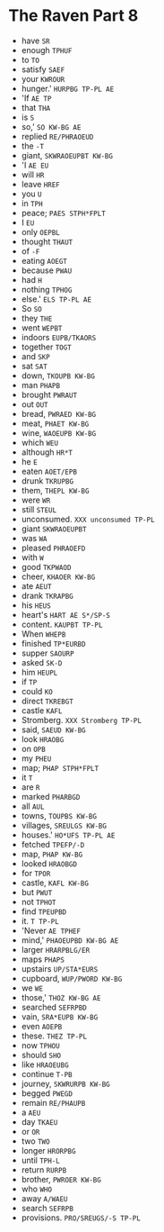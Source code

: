 # The Raven Part 8

* have `SR`
* enough `TPHUF`
* to `TO`
* satisfy `SAEF`
* your `KWROUR`
* hunger.' `HURPBG TP-PL AE`
* 'If `AE TP`
* that `THA`
* is `S`
* so,' `SO KW-BG AE`
* replied `RE/PHRAOEUD`
* the `-T`
* giant, `SKWRAOEUPBT KW-BG`
* 'I `AE EU`
* will `HR`
* leave `HREF`
* you `U`
* in `TPH`
* peace; `PAES STPH*FPLT`
* I `EU`
* only `OEPBL`
* thought `THAUT`
* of `-F`
* eating `AOEGT`
* because `PWAU`
* had `H`
* nothing `TPHOG`
* else.' `ELS TP-PL AE`
* So `SO`
* they `THE`
* went `WEPBT`
* indoors `EUPB/TKAORS`
* together `TOGT`
* and `SKP`
* sat `SAT`
* down, `TKOUPB KW-BG`
* man `PHAPB`
* brought `PWRAUT`
* out `OUT`
* bread, `PWRAED KW-BG`
* meat, `PHAET KW-BG`
* wine, `WAOEUPB KW-BG`
* which `WEU`
* although `HR*T`
* he `E`
* eaten `AOET/EPB`
* drunk `TKRUPBG`
* them, `THEPL KW-BG`
* were `WR`
* still `STEUL`
* unconsumed. `XXX unconsumed TP-PL`
* giant `SKWRAOEUPBT`
* was `WA`
* pleased `PHRAOEFD`
* with `W`
* good `TKPWAOD`
* cheer, `KHAOER KW-BG`
* ate `AEUT`
* drank `TKRAPBG`
* his `HEUS`
* heart's `HART AE S*/SP-S`
* content. `KAUPBT TP-PL`
* When `WHEPB`
* finished `TP*EURBD`
* supper `SAOURP`
* asked `SK-D`
* him `HEUPL`
* if `TP`
* could `KO`
* direct `TKREBGT`
* castle `KAFL`
* Stromberg. `XXX Stromberg TP-PL`
* said, `SAEUD KW-BG`
* look `HRAOBG`
* on `OPB`
* my `PHEU`
* map; `PHAP STPH*FPLT`
* it `T`
* are `R`
* marked `PHARBGD`
* all `AUL`
* towns, `TOUPBS KW-BG`
* villages, `SREULGS KW-BG`
* houses.' `HO*UFS TP-PL AE`
* fetched `TPEFP/-D`
* map, `PHAP KW-BG`
* looked `HRAOBGD`
* for `TPOR`
* castle, `KAFL KW-BG`
* but `PWUT`
* not `TPHOT`
* find `TPEUPBD`
* it. `T TP-PL`
* 'Never `AE TPHEF`
* mind,' `PHAOEUPBD KW-BG AE`
* larger `HRARPBLG/ER`
* maps `PHAPS`
* upstairs `UP/STA*EURS`
* cupboard, `WUP/PWORD KW-BG`
* we `WE`
* those,' `THOZ KW-BG AE`
* searched `SEFRPBD`
* vain, `SRA*EUPB KW-BG`
* even `AOEPB`
* these. `THEZ TP-PL`
* now `TPHOU`
* should `SHO`
* like `HRAOEUBG`
* continue `T-PB`
* journey, `SKWRURPB KW-BG`
* begged `PWEGD`
* remain `RE/PHAUPB`
* a `AEU`
* day `TKAEU`
* or `OR`
* two `TWO`
* longer `HRORPBG`
* until `TPH-L`
* return `RURPB`
* brother, `PWROER KW-BG`
* who `WHO`
* away `A/WAEU`
* search `SEFRPB`
* provisions. `PRO/SREUGS/-S TP-PL`
